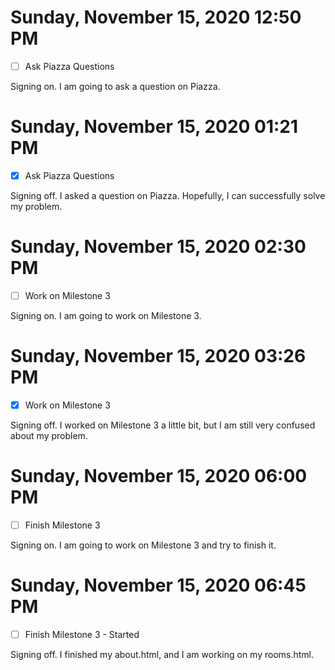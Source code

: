 # Sunday, November 15, 2020 12:50 PM
- [ ] Ask Piazza Questions

Signing on. I am going to ask a question on Piazza.

# Sunday, November 15, 2020 01:21 PM
- [X] Ask Piazza Questions

Signing off. I asked a question on Piazza. Hopefully, I can successfully solve my problem.

# Sunday, November 15, 2020 02:30 PM
- [ ] Work on Milestone 3

Signing on. I am going to work on Milestone 3.

# Sunday, November 15, 2020 03:26 PM
- [X] Work on Milestone 3

Signing off. I worked on Milestone 3 a little bit, but I am still very confused about my problem.

# Sunday, November 15, 2020 06:00 PM
- [ ] Finish Milestone 3

Signing on. I am going to work on Milestone 3 and try to finish it.

# Sunday, November 15, 2020 06:45 PM
- [ ] Finish Milestone 3 - Started

Signing off. I finished my about.html, and I am working on my rooms.html.

